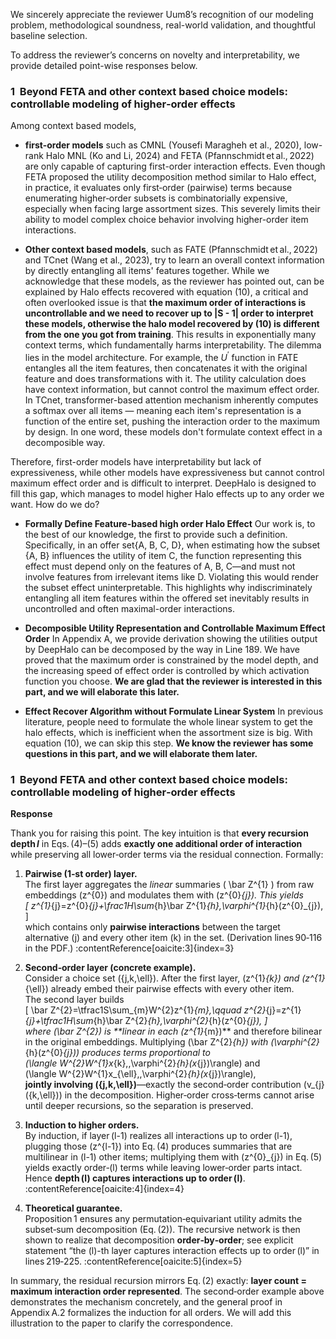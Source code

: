 We sincerely appreciate the reviewer Uum8’s recognition of our modeling problem, 
methodological soundness, real-world validation, and thoughtful baseline selection. 

To address the reviewer’s concerns on novelty and interpretability, 
we provide detailed point-wise responses below.

### 1&nbsp;&nbsp;Beyond FETA and other context based choice models: controllable modeling of higher‑order effects  
Among context based models, 

- **first-order models** such as CMNL (Yousefi Maragheh et al., 2020), low-rank Halo MNL (Ko and Li, 2024) and FETA (Pfannschmidt et al., 2022) are only capable of capturing first-order interaction effects. Even though FETA proposed the utility decomposition method similar to Halo effect, in practice, it evaluates only first‑order (pairwise) terms because enumerating higher‑order subsets is combinatorially expensive, especially when facing large assortment sizes. This severely limits their ability to model complex choice behavior involving higher-order item interactions.

- **Other context based models**, such as FATE (Pfannschmidt et al., 2022) and TCnet (Wang et al., 2023), try to learn an overall context information by directly entangling all items' features together. While we acknowledge that these models, as the reviewer has pointed out, can be explained by Halo effects recovered with equation (10), a critical and often overlooked issue is that **the maximum order of interactions is uncontrollable and we need to recover up to |S - 1| order to interpret these models, otherwise the halo model recovered by (10) is different from the one you got from training**. This results in exponentially many context terms, which fundamentally harms interpretability. The dilemma lies in the model architecture. For example, the $U^{'}$ function in FATE entangles all the item features, then concatenates it with the original feature and does transformations with it. The utility calculation does have context information, but cannot control the maximum effect order. In TCnet, transformer-based attention mechanism inherently computes a softmax over all items — meaning each item's representation is a function of the entire set, pushing the interaction order to the maximum by design. In one word, these models don't formulate context effect in a decomposible way.

Therefore, first-order models have interpretability but lack of expressiveness, while other models have expressiveness but cannot control maximum effect order and is difficult to interpret. DeepHalo is designed to fill this gap, which manages to model higher Halo effects up to any order we want. How do we do?

- **Formally Define Feature-based high order Halo Effect** Our work is, to the best of our knowledge, the first to provide such a definition. Specifically, in an offer set\{A, B, C, D\}, when estimating how the subset \{A, B\} influences the utility of item C, the function representing this effect must depend only on the features of A, B, C—and must not involve features from irrelevant items like D. Violating this would render the subset effect uninterpretable. This highlights why indiscriminately entangling all item features within the offered set inevitably results in uncontrolled and often maximal-order interactions.

- **Decomposible Utility Representation and Controllable Maximum Effect Order** In Appendix A, we provide derivation showing the utilities output by DeepHalo can be decomposed by the way in Line 189. We have proved that the maximum order is constrained by the model depth, and the increasing speed of effect order is controlled by which activation function you choose. **We are glad that the reviewer is interested in this part, and we will elaborate this later.**
  
- **Effect Recover Algorithm without Formulate Linear System** In previous literature, people need to formulate the whole linear system to get the halo effects, which is inefficient when the assortment size is big. With equation (10), we can skip this step. **We know the reviewer has some questions in this part, and we will elaborate them later.**
 
### 1&nbsp;&nbsp;Beyond FETA and other context based choice models: controllable modeling of higher‑order effects 

**Response**  

Thank you for raising this point.  The key intuition is that **every recursion depth *l*** in Eqs. (4)–(5) adds **exactly one additional order of interaction** while preserving all lower‑order terms via the residual connection.  Formally:

1. **Pairwise (1‑st order) layer.**  
   The first layer aggregates the *linear* summaries \( \bar Z^{1} \) from raw embeddings \(z^{0}\) and modulates them with \(z^{0}_{j}\).  This yields  
   \[
   z^{1}_{j}=z^{0}_{j}+\frac1H\sum_{h}\bar Z^{1}_{h}\,\varphi^{1}_{h}(z^{0}_{j}),
   \]  
   which contains only **pairwise interactions** between the target alternative \(j\) and every other item \(k\) in the set.  (Derivation lines 90‑116 in the PDF.) :contentReference[oaicite:3]{index=3}

2. **Second‑order layer (concrete example).**  
   Consider a choice set \(\{j,k,\ell\}\).  After the first layer, \(z^{1}_{k}\) and \(z^{1}_{\ell}\) already embed their pairwise effects with every other item.  
   The second layer builds  
   \[
   \bar Z^{2}=\tfrac1S\sum_{m}W^{2}z^{1}_{m},\qquad
   z^{2}_{j}=z^{1}_{j}+\tfrac1H\sum_{h}\bar Z^{2}_{h}\,\varphi^{2}_{h}(z^{0}_{j}),
   \]  
   where \(\bar Z^{2}\) is **linear in each \(z^{1}_{m}\)** and therefore bilinear in the original embeddings.  Multiplying \(\bar Z^{2}_{h}\) with \(\varphi^{2}_{h}(z^{0}_{j})\) produces terms proportional to  
   \(\langle W^{2}W^{1}x_{k},\,\varphi^{2}_{h}(x_{j})\rangle\) and  
   \(\langle W^{2}W^{1}x_{\ell},\,\varphi^{2}_{h}(x_{j})\rangle\),  
   **jointly involving \(\{j,k,\ell\}\)**—exactly the second‑order contribution \(v_{j}(\{k,\ell\})\) in the decomposition.  Higher‑order cross‑terms cannot arise until deeper recursions, so the separation is preserved.

3. **Induction to higher orders.**  
   By induction, if layer \(l-1\) realizes all interactions up to order \(l-1\), plugging those \(z^{l-1}\) into Eq. (4) produces summaries that are multilinear in \(l-1\) other items; multiplying them with \(z^{0}_{j}\) in Eq. (5) yields exactly order‑\(l\) terms while leaving lower‑order parts intact.  Hence **depth \(l\) captures interactions up to order \(l\)**. :contentReference[oaicite:4]{index=4}

4. **Theoretical guarantee.**  
   Proposition 1 ensures any permutation‑equivariant utility admits the subset‑sum decomposition (Eq. (2)).  The recursive network is then shown to realize that decomposition **order‑by‑order**; see explicit statement “the \(l\)-th layer captures interaction effects up to order \(l\)” in lines 219‑225. :contentReference[oaicite:5]{index=5}  

In summary, the residual recursion mirrors Eq. (2) exactly: **layer count = maximum interaction order represented**.  The second‑order example above demonstrates the mechanism concretely, and the general proof in Appendix A.2 formalizes the induction for all orders.  We will add this illustration to the paper to clarify the correspondence. 




